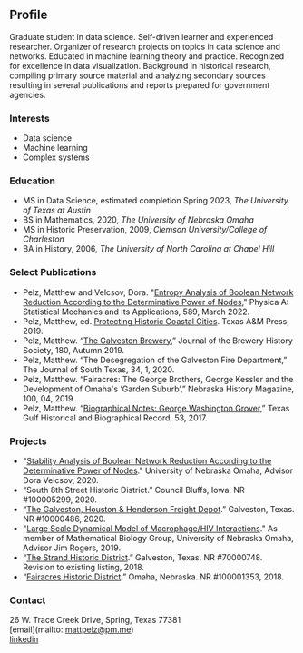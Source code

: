 ## Profile
Graduate student in data science. Self-driven learner and experienced researcher. Organizer of research projects on topics in data science and networks. Educated in machine learning theory and practice. Recognized for excellence in data visualization. Background in historical research, compiling primary source material and analyzing secondary sources resulting in several publications and reports prepared for government agencies.

### Interests
- Data science
- Machine learning
- Complex systems

### Education
- MS in Data Science, estimated completion Spring 2023, *The University of Texas at Austin*
- BS in Mathematics, 2020, *The University of Nebraska Omaha*   
- MS in Historic Preservation, 2009, *Clemson University/College of Charleston*
- BA in History, 2006, *The University of North Carolina at Chapel Hill*

### Select Publications
- Pelz, Matthew and Velcsov, Dora. "[Entropy Analysis of Boolean Network Reduction According to the Determinative Power of Nodes](https://www.sciencedirect.com/science/article/pii/S0378437121008761?dgcid=coauthor)," Physica A: Statistical Mechanics and Its Applications, 589, March 2022.
- Pelz, Matthew, ed. [Protecting Historic Coastal Cities](https://www.amazon.com/Protecting-Historic-Coastal-Cities-University-Corpus/dp/1623497701). Texas A&M Press, 2019.
- Pelz, Matthew. “[The Galveston Brewery](http://www.breweryhistory.com/journal/archive/180/index.html),” Journal of the Brewery History Society, 180, Autumn 2019.
- Pelz, Matthew. “The Desegregation of the Galveston Fire Department,” The Journal of South Texas, 34, 1, 2020.
- Pelz, Matthew. “Fairacres: The George Brothers, George Kessler and the Development of Omaha's ‘Garden Suburb’,” Nebraska History Magazine, 100, 04, 2019.
- Pelz, Matthew. “[Biographical Notes: George Washington Grover](http://www.texasgulfrecord.org/toc-volume-53.html),” Texas Gulf Historical and Biographical Record, 53, 2017. 

### Projects
- "[Stability Analysis of Boolean Network Reduction According to the Determinative Power of Nodes](https://digitalcommons.unomaha.edu/srcaf/2020/schedule/40/)." University of Nebraska Omaha, Advisor Dora Velcsov, 2020.
- “South 8th Street Historic District.” Council Bluffs, Iowa. NR #100005299, 2020.
- “[The Galveston, Houston & Henderson Freight Depot](https://atlas.thc.texas.gov/NR/pdfs/100004866/100004866.pdf).” Galveston, Texas. NR #10000486, 2020. 
- "[Large Scale Dynamical Model of Macrophage/HIV Interactions](https://digitalcommons.unomaha.edu/cgi/viewcontent.cgi?article=2481&context=srcaf)." As member of Mathematical Biology Group, University of Nebraska Omaha, Advisor Jim Rogers, 2019.
- “[The Strand Historic District](https://atlas.thc.texas.gov/NR/pdfs/70000748/70000748.pdf).” Galveston, Texas. NR #70000748. Revision to existing listing, 2018.
- “[Fairacres Historic District](https://issuu.com/kristinetynangerber/docs/fairacres_historic_district_nominat).” Omaha, Nebraska. NR #100001353, 2018. 

### Contact
26 W. Trace Creek Drive, Spring, Texas 77381  
[email](mailto: mattpelz@pm.me)  
[linkedin](https://www.linkedin.com/in/pelzm/)
